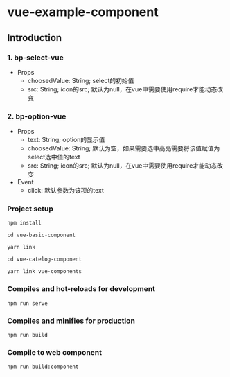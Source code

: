 # vue-example-component
## Introduction
### 1. bp-select-vue
* Props
    - choosedValue: String; select的初始值
    - src: String; icon的src; 默认为null，在vue中需要使用require才能动态改变
### 2. bp-option-vue
* Props
    - text: String; option的显示值
    - choosedValue: String; 默认为空，如果需要选中高亮需要将该值赋值为select选中值的text
    - src: String; icon的src; 默认为null，在vue中需要使用require才能动态改变
* Event
    - click: 默认参数为该项的text

### Project setup
```
npm install

cd vue-basic-component

yarn link

cd vue-catelog-component

yarn link vue-components
```

### Compiles and hot-reloads for development
```
npm run serve
```

### Compiles and minifies for production
```
npm run build
```
### Compile to web component
```
npm run build:component
```